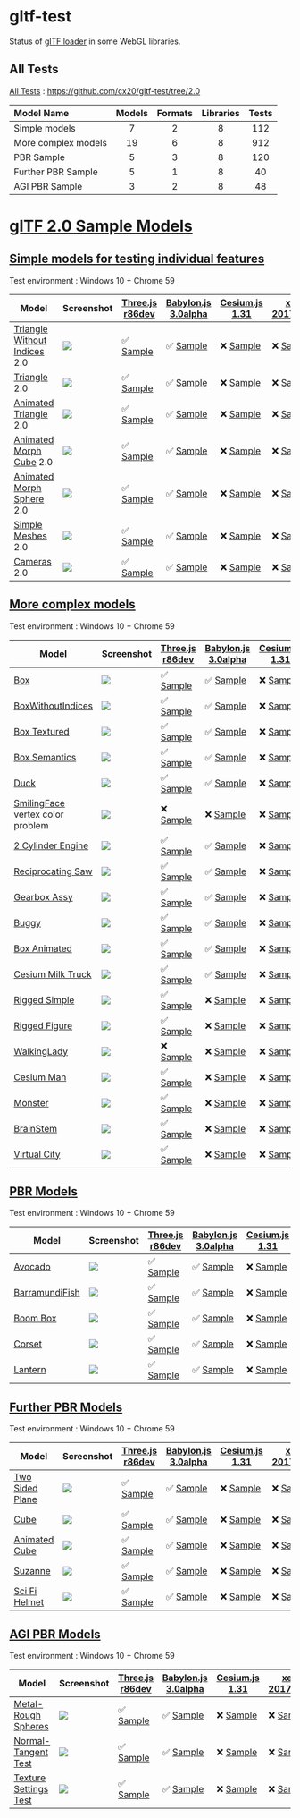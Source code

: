 # gltf-test

Status of [glTF loader](https://github.com/KhronosGroup/glTF#webgl-engines) in some WebGL libraries.

## All Tests

[All Tests]( https://cdn.rawgit.com/cx20/gltf-test/c41c05d1f39e4bc97d4df37d9723e8e5863b4424/index.html ) : https://github.com/cx20/gltf-test/tree/2.0

|Model Name           |Models  |Formats  |Libraries|Tests|
|:--------------------|:------:|:-------:|:-------:|:---:|
|Simple models        |   7    |   2     |    8    | 112 |
|More complex models  |  19    |   6     |    8    | 912 |
|PBR Sample           |   5    |   3     |    8    | 120 |
|Further PBR Sample   |   5    |   1     |    8    |  40 |
|AGI PBR Sample       |   3    |   2     |    8    |  48 |


# [glTF 2.0 Sample Models](https://github.com/KhronosGroup/glTF-Sample-Models/blob/master/2.0/README.md#gltf-20-sample-models)

## [Simple models for testing individual features](https://github.com/KhronosGroup/glTF-Sample-Models/blob/master/2.0/README.md#simple-models-for-testing-individual-features)

Test environment : Windows 10 + Chrome 59

|Model                                                                 |Screenshot                                                          |[Three.js r86dev](https://github.com/mrdoob/three.js/tree/dev/examples/js/loaders/GLTF2Loader.js)                                                                                                             |[Babylon.js 3.0alpha](https://github.com/BabylonJS/Babylon.js/tree/master/loaders/src/glTF)                                                                                                                           |[Cesium.js 1.31](https://github.com/AnalyticalGraphicsInc/cesium/)                                                                                                                                      |[xeogl 2017.04.24](https://github.com/xeolabs/xeogl/tree/master/src/models/gltf)                                                                                                             |[GLBoost r2dev](https://github.com/emadurandal/GLBoost/blob/master/src/js/middle_level/loader/GLTFLoader.js)                                                                                                  |[Grimoire.js 2017.06.10](https://github.com/GrimoireGL/grimoirejs-gltf)                                                                                                                                          |
|----------------------------------------------------------------------|--------------------------------------------------------------------|--------------------------------------------------------------------------------------------------------------------------------------------------------------------------------------------------------------|----------------------------------------------------------------------------------------------------------------------------------------------------------------------------------------------------------------------|--------------------------------------------------------------------------------------------------------------------------------------------------------------------------------------------------------|---------------------------------------------------------------------------------------------------------------------------------------------------------------------------------------------|--------------------------------------------------------------------------------------------------------------------------------------------------------------------------------------------------------------|-----------------------------------------------------------------------------------------------------------------------------------------------------------------------------------------------------------------|
|[Triangle Without Indices](tutorialModels/TriangleWithoutIndices) 2.0 |![](tutorialModels/TriangleWithoutIndices/screenshot/screenshot.png)|:white_check_mark: [Sample](https://cdn.rawgit.com/cx20/gltf-test/c41c05d1f39e4bc97d4df37d9723e8e5863b4424/examples/threejs/index.html?category=tutorialModels&model=TriangleWithoutIndices&scale=1&type=glTF)|:white_check_mark: [Sample](https://cdn.rawgit.com/cx20/gltf-test/c41c05d1f39e4bc97d4df37d9723e8e5863b4424/examples/babylonjs/index.html?category=tutorialModels&model=TriangleWithoutIndices&scale=1&type=glTF)      |:x: [Sample](https://cdn.rawgit.com/cx20/gltf-test/c41c05d1f39e4bc97d4df37d9723e8e5863b4424/examples/cesium/index.html?category=tutorialModels&model=TriangleWithoutIndices&scale=1&type=glTF)          |:x: [Sample](https://cdn.rawgit.com/cx20/gltf-test/c41c05d1f39e4bc97d4df37d9723e8e5863b4424/examples/xeogl/index.html?category=tutorialModels&model=TriangleWithoutIndices&scale=1&type=glTF)|:x: [Sample](https://cdn.rawgit.com/cx20/gltf-test/c41c05d1f39e4bc97d4df37d9723e8e5863b4424/examples/glboost/index.html?category=tutorialModels&model=TriangleWithoutIndices&scale=1&type=glTF)               |:white_check_mark: [Sample](https://cdn.rawgit.com/cx20/gltf-test/c41c05d1f39e4bc97d4df37d9723e8e5863b4424/examples/grimoiregl/index.html?category=tutorialModels&model=TriangleWithoutIndices&scale=1&type=glTF)|
|[Triangle](tutorialModels/Triangle) 2.0                               |![](tutorialModels/Triangle/screenshot/screenshot.png)              |:white_check_mark: [Sample](https://cdn.rawgit.com/cx20/gltf-test/c41c05d1f39e4bc97d4df37d9723e8e5863b4424/examples/threejs/index.html?category=tutorialModels&model=Triangle&scale=1&type=glTF)              |:white_check_mark: [Sample](https://cdn.rawgit.com/cx20/gltf-test/c41c05d1f39e4bc97d4df37d9723e8e5863b4424/examples/babylonjs/index.html?category=tutorialModels&model=Triangle&scale=1&type=glTF)                    |:x: [Sample](https://cdn.rawgit.com/cx20/gltf-test/c41c05d1f39e4bc97d4df37d9723e8e5863b4424/examples/cesium/index.html?category=tutorialModels&model=Triangle&scale=1&type=glTF)                        |:x: [Sample](https://cdn.rawgit.com/cx20/gltf-test/c41c05d1f39e4bc97d4df37d9723e8e5863b4424/examples/xeogl/index.html?category=tutorialModels&model=Triangle&scale=1&type=glTF)              |:x: [Sample](https://cdn.rawgit.com/cx20/gltf-test/c41c05d1f39e4bc97d4df37d9723e8e5863b4424/examples/glboost/index.html?category=tutorialModels&model=Triangle&scale=1&type=glTF)                             |:white_check_mark: [Sample](https://cdn.rawgit.com/cx20/gltf-test/c41c05d1f39e4bc97d4df37d9723e8e5863b4424/examples/grimoiregl/index.html?category=tutorialModels&model=Triangle&scale=1&type=glTF)              |
|[Animated Triangle](tutorialModels/AnimatedTriangle) 2.0              |![](tutorialModels/AnimatedTriangle/screenshot/screenshot.gif)      |:white_check_mark: [Sample](https://cdn.rawgit.com/cx20/gltf-test/c41c05d1f39e4bc97d4df37d9723e8e5863b4424/examples/threejs/index.html?category=tutorialModels&model=AnimatedTriangle&scale=1&type=glTF)      |:white_check_mark: [Sample](https://cdn.rawgit.com/cx20/gltf-test/c41c05d1f39e4bc97d4df37d9723e8e5863b4424/examples/babylonjs/index.html?category=tutorialModels&model=AnimatedTriangle&scale=1&type=glTF)            |:x: [Sample](https://cdn.rawgit.com/cx20/gltf-test/c41c05d1f39e4bc97d4df37d9723e8e5863b4424/examples/cesium/index.html?category=tutorialModels&model=AnimatedTriangle&scale=1&type=glTF)                |:x: [Sample](https://cdn.rawgit.com/cx20/gltf-test/c41c05d1f39e4bc97d4df37d9723e8e5863b4424/examples/xeogl/index.html?category=tutorialModels&model=AnimatedTriangle&scale=1&type=glTF)      |:x: [Sample](https://cdn.rawgit.com/cx20/gltf-test/c41c05d1f39e4bc97d4df37d9723e8e5863b4424/examples/glboost/index.html?category=tutorialModels&model=AnimatedTriangle&scale=1&type=glTF)                     |:x: [Sample](https://cdn.rawgit.com/cx20/gltf-test/c41c05d1f39e4bc97d4df37d9723e8e5863b4424/examples/grimoiregl/index.html?category=tutorialModels&model=AnimatedTriangle&scale=1&type=glTF)                     |
|[Animated Morph Cube](tutorialModels/AnimatedMorphCube) 2.0           |![](tutorialModels/AnimatedMorphCube/screenshot/screenshot.gif)     |:white_check_mark: [Sample](https://cdn.rawgit.com/cx20/gltf-test/c41c05d1f39e4bc97d4df37d9723e8e5863b4424/examples/threejs/index.html?category=tutorialModels&model=AnimatedMorphCube&scale=1&type=glTF)     |:white_check_mark: [Sample](https://cdn.rawgit.com/cx20/gltf-test/c41c05d1f39e4bc97d4df37d9723e8e5863b4424/examples/babylonjs/index.html?category=tutorialModels&model=AnimatedMorphCube&scale=1&type=glTF)           |:x: [Sample](https://cdn.rawgit.com/cx20/gltf-test/c41c05d1f39e4bc97d4df37d9723e8e5863b4424/examples/cesium/index.html?category=tutorialModels&model=AnimatedMorphCube&scale=1&type=glTF)               |:x: [Sample](https://cdn.rawgit.com/cx20/gltf-test/c41c05d1f39e4bc97d4df37d9723e8e5863b4424/examples/xeogl/index.html?category=tutorialModels&model=AnimatedMorphCube&scale=1&type=glTF)     |:x: [Sample](https://cdn.rawgit.com/cx20/gltf-test/c41c05d1f39e4bc97d4df37d9723e8e5863b4424/examples/glboost/index.html?category=tutorialModels&model=AnimatedMorphCube&scale=1&type=glTF)                    |:x: [Sample](https://cdn.rawgit.com/cx20/gltf-test/c41c05d1f39e4bc97d4df37d9723e8e5863b4424/examples/grimoiregl/index.html?category=tutorialModels&model=AnimatedMorphCube&scale=1&type=glTF)                    |
|[Animated Morph Sphere](tutorialModels/AnimatedMorphSphere) 2.0       |![](tutorialModels/AnimatedMorphSphere/screenshot/screenshot.gif)   |:white_check_mark: [Sample](https://cdn.rawgit.com/cx20/gltf-test/c41c05d1f39e4bc97d4df37d9723e8e5863b4424/examples/threejs/index.html?category=tutorialModels&model=AnimatedMorphSphere&scale=1&type=glTF)   |:white_check_mark: [Sample](https://cdn.rawgit.com/cx20/gltf-test/c41c05d1f39e4bc97d4df37d9723e8e5863b4424/examples/babylonjs/index.html?category=tutorialModels&model=AnimatedMorphSphere&scale=1&type=glTF)         |:x: [Sample](https://cdn.rawgit.com/cx20/gltf-test/c41c05d1f39e4bc97d4df37d9723e8e5863b4424/examples/cesium/index.html?category=tutorialModels&model=AnimatedMorphSphere&scale=1&type=glTF)             |:x: [Sample](https://cdn.rawgit.com/cx20/gltf-test/c41c05d1f39e4bc97d4df37d9723e8e5863b4424/examples/xeogl/index.html?category=tutorialModels&model=AnimatedMorphSphere&scale=1&type=glTF)   |:x: [Sample](https://cdn.rawgit.com/cx20/gltf-test/c41c05d1f39e4bc97d4df37d9723e8e5863b4424/examples/glboost/index.html?category=tutorialModels&model=AnimatedMorphSphere&scale=1&type=glTF)                  |:x: [Sample](https://cdn.rawgit.com/cx20/gltf-test/c41c05d1f39e4bc97d4df37d9723e8e5863b4424/examples/grimoiregl/index.html?category=tutorialModels&model=AnimatedMorphSphere&scale=1&type=glTF)                  |
|[Simple Meshes](tutorialModels/SimpleMeshes) 2.0                      |![](tutorialModels/SimpleMeshes/screenshot/screenshot.png)          |:white_check_mark: [Sample](https://cdn.rawgit.com/cx20/gltf-test/c41c05d1f39e4bc97d4df37d9723e8e5863b4424/examples/threejs/index.html?category=tutorialModels&model=SimpleMeshes&scale=1&type=glTF)          |:white_check_mark: [Sample](https://cdn.rawgit.com/cx20/gltf-test/c41c05d1f39e4bc97d4df37d9723e8e5863b4424/examples/babylonjs/index.html?category=tutorialModels&model=SimpleMeshes&scale=1&type=glTF)                |:x: [Sample](https://cdn.rawgit.com/cx20/gltf-test/c41c05d1f39e4bc97d4df37d9723e8e5863b4424/examples/cesium/index.html?category=tutorialModels&model=SimpleMeshes&scale=1&type=glTF)                    |:x: [Sample](https://cdn.rawgit.com/cx20/gltf-test/c41c05d1f39e4bc97d4df37d9723e8e5863b4424/examples/xeogl/index.html?category=tutorialModels&model=SimpleMeshes&scale=1&type=glTF)          |:x: [Sample](https://cdn.rawgit.com/cx20/gltf-test/c41c05d1f39e4bc97d4df37d9723e8e5863b4424/examples/glboost/index.html?category=tutorialModels&model=SimpleMeshes&scale=1&type=glTF)                         |:white_check_mark: [Sample](https://cdn.rawgit.com/cx20/gltf-test/c41c05d1f39e4bc97d4df37d9723e8e5863b4424/examples/grimoiregl/index.html?category=tutorialModels&model=SimpleMeshes&scale=1&type=glTF)          |
|[Cameras](tutorialModels/Cameras) 2.0                                 |![](tutorialModels/Cameras/screenshot/screenshot.png)               |:white_check_mark: [Sample](https://cdn.rawgit.com/cx20/gltf-test/c41c05d1f39e4bc97d4df37d9723e8e5863b4424/examples/threejs/index.html?category=tutorialModels&model=Cameras&scale=1&type=glTF)               |:white_check_mark: [Sample](https://cdn.rawgit.com/cx20/gltf-test/c41c05d1f39e4bc97d4df37d9723e8e5863b4424/examples/babylonjs/index.html?category=tutorialModels&model=Cameras&scale=1&type=glTF)                     |:x: [Sample](https://cdn.rawgit.com/cx20/gltf-test/c41c05d1f39e4bc97d4df37d9723e8e5863b4424/examples/cesium/index.html?category=tutorialModels&model=Cameras&scale=1&type=glTF)                         |:x: [Sample](https://cdn.rawgit.com/cx20/gltf-test/c41c05d1f39e4bc97d4df37d9723e8e5863b4424/examples/xeogl/index.html?category=tutorialModels&model=Cameras&scale=1&type=glTF)               |:x: [Sample](https://cdn.rawgit.com/cx20/gltf-test/c41c05d1f39e4bc97d4df37d9723e8e5863b4424/examples/glboost/index.html?category=tutorialModels&model=Cameras&scale=1&type=glTF)                              |:white_check_mark: [Sample](https://cdn.rawgit.com/cx20/gltf-test/c41c05d1f39e4bc97d4df37d9723e8e5863b4424/examples/grimoiregl/index.html?category=tutorialModels&model=Cameras&scale=1&type=glTF)               |

<!--
Since some glTF 2.0 specifications have not been finalized yet, they are excluded from the test.
- SimpleMaterial
- AdvancedMaterial
- SimpleOpacity
- SimpleTexture
- SimpleSkin

|Model                                                                 |Screenshot                                                          |[Three.js r86dev](https://github.com/mrdoob/three.js/tree/dev/examples/js/loaders/GLTF2Loader.js)                                                                                                             |[Babylon.js 3.0alpha](https://github.com/BabylonJS/Babylon.js/tree/master/loaders/src/glTF)                                                                                                                           |[Cesium.js 1.31](https://github.com/AnalyticalGraphicsInc/cesium/)                                                                                                                                      |[xeogl 2017.04.24](https://github.com/xeolabs/xeogl/tree/master/src/models/gltf)                                                                                                             |[GLBoost r2dev](https://github.com/emadurandal/GLBoost/blob/master/src/js/middle_level/loader/GLTFLoader.js)                                                                                                  |[Grimoire.js 2017.06.10](https://github.com/GrimoireGL/grimoirejs-gltf)                                                                                                                           |
|----------------------------------------------------------------------|--------------------------------------------------------------------|--------------------------------------------------------------------------------------------------------------------------------------------------------------------------------------------------------------|----------------------------------------------------------------------------------------------------------------------------------------------------------------------------------------------------------------------|--------------------------------------------------------------------------------------------------------------------------------------------------------------------------------------------------------|---------------------------------------------------------------------------------------------------------------------------------------------------------------------------------------------|--------------------------------------------------------------------------------------------------------------------------------------------------------------------------------------------------------------|--------------------------------------------------------------------------------------------------------------------------------------------------------------------------------------------------|
|[Triangle Without Indices](tutorialModels/TriangleWithoutIndices) 2.0 |![](tutorialModels/TriangleWithoutIndices/screenshot/screenshot.png)|:white_check_mark: [Sample](https://cdn.rawgit.com/cx20/gltf-test/c41c05d1f39e4bc97d4df37d9723e8e5863b4424/examples/threejs/index.html?category=tutorialModels&model=TriangleWithoutIndices&scale=1&type=glTF)|:white_check_mark: [Sample](https://cdn.rawgit.com/cx20/gltf-test/c41c05d1f39e4bc97d4df37d9723e8e5863b4424/examples/babylonjs/index.html?category=tutorialModels&model=TriangleWithoutIndices&scale=1&type=glTF)      |:x: [Sample](https://cdn.rawgit.com/cx20/gltf-test/c41c05d1f39e4bc97d4df37d9723e8e5863b4424/examples/cesium/index.html?category=tutorialModels&model=TriangleWithoutIndices&scale=1&type=glTF)          |:x: [Sample](https://cdn.rawgit.com/cx20/gltf-test/c41c05d1f39e4bc97d4df37d9723e8e5863b4424/examples/xeogl/index.html?category=tutorialModels&model=TriangleWithoutIndices&scale=1&type=glTF)|:x: [Sample](https://cdn.rawgit.com/cx20/gltf-test/c41c05d1f39e4bc97d4df37d9723e8e5863b4424/examples/glboost/index.html?category=tutorialModels&model=TriangleWithoutIndices&scale=1&type=glTF)               |:x: [Sample](https://cdn.rawgit.com/cx20/gltf-test/c41c05d1f39e4bc97d4df37d9723e8e5863b4424/examples/grimoiregl/index.html?category=tutorialModels&model=TriangleWithoutIndices&scale=1&type=glTF)|
|[Triangle](tutorialModels/Triangle) 2.0                               |![](tutorialModels/Triangle/screenshot/screenshot.png)              |:white_check_mark: [Sample](https://cdn.rawgit.com/cx20/gltf-test/c41c05d1f39e4bc97d4df37d9723e8e5863b4424/examples/threejs/index.html?category=tutorialModels&model=Triangle&scale=1&type=glTF)              |:white_check_mark: [Sample](https://cdn.rawgit.com/cx20/gltf-test/c41c05d1f39e4bc97d4df37d9723e8e5863b4424/examples/babylonjs/index.html?category=tutorialModels&model=Triangle&scale=1&type=glTF)                    |:x: [Sample](https://cdn.rawgit.com/cx20/gltf-test/c41c05d1f39e4bc97d4df37d9723e8e5863b4424/examples/cesium/index.html?category=tutorialModels&model=Triangle&scale=1&type=glTF)                        |:x: [Sample](https://cdn.rawgit.com/cx20/gltf-test/c41c05d1f39e4bc97d4df37d9723e8e5863b4424/examples/xeogl/index.html?category=tutorialModels&model=Triangle&scale=1&type=glTF)              |:x: [Sample](https://cdn.rawgit.com/cx20/gltf-test/c41c05d1f39e4bc97d4df37d9723e8e5863b4424/examples/glboost/index.html?category=tutorialModels&model=Triangle&scale=1&type=glTF)                             |:x: [Sample](https://cdn.rawgit.com/cx20/gltf-test/c41c05d1f39e4bc97d4df37d9723e8e5863b4424/examples/grimoiregl/index.html?category=tutorialModels&model=Triangle&scale=1&type=glTF)              |
|[Animated Triangle](tutorialModels/AnimatedTriangle) 2.0              |![](tutorialModels/AnimatedTriangle/screenshot/screenshot.gif)      |:white_check_mark: [Sample](https://cdn.rawgit.com/cx20/gltf-test/c41c05d1f39e4bc97d4df37d9723e8e5863b4424/examples/threejs/index.html?category=tutorialModels&model=AnimatedTriangle&scale=1&type=glTF)      |:x: [Sample](https://cdn.rawgit.com/cx20/gltf-test/c41c05d1f39e4bc97d4df37d9723e8e5863b4424/examples/babylonjs/index.html?category=tutorialModels&model=AnimatedTriangle&scale=1&type=glTF)                           |:x: [Sample](https://cdn.rawgit.com/cx20/gltf-test/c41c05d1f39e4bc97d4df37d9723e8e5863b4424/examples/cesium/index.html?category=tutorialModels&model=AnimatedTriangle&scale=1&type=glTF)                |:x: [Sample](https://cdn.rawgit.com/cx20/gltf-test/c41c05d1f39e4bc97d4df37d9723e8e5863b4424/examples/xeogl/index.html?category=tutorialModels&model=AnimatedTriangle&scale=1&type=glTF)      |:x: [Sample](https://cdn.rawgit.com/cx20/gltf-test/c41c05d1f39e4bc97d4df37d9723e8e5863b4424/examples/glboost/index.html?category=tutorialModels&model=AnimatedTriangle&scale=1&type=glTF)                     |:x: [Sample](https://cdn.rawgit.com/cx20/gltf-test/c41c05d1f39e4bc97d4df37d9723e8e5863b4424/examples/grimoiregl/index.html?category=tutorialModels&model=AnimatedTriangle&scale=1&type=glTF)      |
|[Animated Morph Cube](tutorialModels/AnimatedMorphCube) 2.0           |![](tutorialModels/AnimatedMorphCube/screenshot/screenshot.gif)     |:white_check_mark: [Sample](https://cdn.rawgit.com/cx20/gltf-test/c41c05d1f39e4bc97d4df37d9723e8e5863b4424/examples/threejs/index.html?category=tutorialModels&model=AnimatedMorphCube&scale=1&type=glTF)     |:white_check_mark: [Sample](https://cdn.rawgit.com/cx20/gltf-test/c41c05d1f39e4bc97d4df37d9723e8e5863b4424/examples/babylonjs/index.html?category=tutorialModels&model=AnimatedMorphCube&scale=1&type=glTF)           |:x: [Sample](https://cdn.rawgit.com/cx20/gltf-test/c41c05d1f39e4bc97d4df37d9723e8e5863b4424/examples/cesium/index.html?category=tutorialModels&model=AnimatedMorphCube&scale=1&type=glTF)               |:x: [Sample](https://cdn.rawgit.com/cx20/gltf-test/c41c05d1f39e4bc97d4df37d9723e8e5863b4424/examples/xeogl/index.html?category=tutorialModels&model=AnimatedMorphCube&scale=1&type=glTF)     |:x: [Sample](https://cdn.rawgit.com/cx20/gltf-test/c41c05d1f39e4bc97d4df37d9723e8e5863b4424/examples/glboost/index.html?category=tutorialModels&model=AnimatedMorphCube&scale=1&type=glTF)                    |:x: [Sample](https://cdn.rawgit.com/cx20/gltf-test/c41c05d1f39e4bc97d4df37d9723e8e5863b4424/examples/grimoiregl/index.html?category=tutorialModels&model=AnimatedMorphCube&scale=1&type=glTF)     |
|[Animated Morph Sphere](tutorialModels/AnimatedMorphSphere) 2.0       |![](tutorialModels/AnimatedMorphSphere/screenshot/screenshot.gif)   |:white_check_mark: [Sample](https://cdn.rawgit.com/cx20/gltf-test/c41c05d1f39e4bc97d4df37d9723e8e5863b4424/examples/threejs/index.html?category=tutorialModels&model=AnimatedMorphSphere&scale=1&type=glTF)   |:white_check_mark: [Sample](https://cdn.rawgit.com/cx20/gltf-test/c41c05d1f39e4bc97d4df37d9723e8e5863b4424/examples/babylonjs/index.html?category=tutorialModels&model=AnimatedMorphSphere&scale=1&type=glTF)         |:x: [Sample](https://cdn.rawgit.com/cx20/gltf-test/c41c05d1f39e4bc97d4df37d9723e8e5863b4424/examples/cesium/index.html?category=tutorialModels&model=AnimatedMorphSphere&scale=1&type=glTF)             |:x: [Sample](https://cdn.rawgit.com/cx20/gltf-test/c41c05d1f39e4bc97d4df37d9723e8e5863b4424/examples/xeogl/index.html?category=tutorialModels&model=AnimatedMorphSphere&scale=1&type=glTF)   |:x: [Sample](https://cdn.rawgit.com/cx20/gltf-test/c41c05d1f39e4bc97d4df37d9723e8e5863b4424/examples/glboost/index.html?category=tutorialModels&model=AnimatedMorphSphere&scale=1&type=glTF)                  |:x: [Sample](https://cdn.rawgit.com/cx20/gltf-test/c41c05d1f39e4bc97d4df37d9723e8e5863b4424/examples/grimoiregl/index.html?category=tutorialModels&model=AnimatedMorphSphere&scale=1&type=glTF)   |
|[Simple Material](tutorialModels/SimpleMaterial) 2.0                  |![](tutorialModels/SimpleMaterial/screenshot/screenshot.png)        |:x: [Sample](https://cdn.rawgit.com/cx20/gltf-test/c41c05d1f39e4bc97d4df37d9723e8e5863b4424/examples/threejs/index.html?category=tutorialModels&model=SimpleMaterial&scale=1&type=glTF)                       |:x: [Sample](https://cdn.rawgit.com/cx20/gltf-test/c41c05d1f39e4bc97d4df37d9723e8e5863b4424/examples/babylonjs/index.html?category=tutorialModels&model=SimpleMaterial&scale=1&type=glTF)                             |:x: [Sample](https://cdn.rawgit.com/cx20/gltf-test/c41c05d1f39e4bc97d4df37d9723e8e5863b4424/examples/cesium/index.html?category=tutorialModels&model=SimpleMaterial&scale=1&type=glTF)                  |:x: [Sample](https://cdn.rawgit.com/cx20/gltf-test/c41c05d1f39e4bc97d4df37d9723e8e5863b4424/examples/xeogl/index.html?category=tutorialModels&model=SimpleMaterial&scale=1&type=glTF)        |:x: [Sample](https://cdn.rawgit.com/cx20/gltf-test/c41c05d1f39e4bc97d4df37d9723e8e5863b4424/examples/glboost/index.html?category=tutorialModels&model=SimpleMaterial&scale=1&type=glTF)                       |:x: [Sample](https://cdn.rawgit.com/cx20/gltf-test/c41c05d1f39e4bc97d4df37d9723e8e5863b4424/examples/grimoiregl/index.html?category=tutorialModels&model=SimpleMaterial&scale=1&type=glTF)        |
|[Simple Meshes](tutorialModels/SimpleMeshes) 2.0                      |![](tutorialModels/SimpleMeshes/screenshot/screenshot.png)          |:white_check_mark: [Sample](https://cdn.rawgit.com/cx20/gltf-test/c41c05d1f39e4bc97d4df37d9723e8e5863b4424/examples/threejs/index.html?category=tutorialModels&model=SimpleMeshes&scale=1&type=glTF)          |:white_check_mark: [Sample](https://cdn.rawgit.com/cx20/gltf-test/c41c05d1f39e4bc97d4df37d9723e8e5863b4424/examples/babylonjs/index.html?category=tutorialModels&model=SimpleMeshes&scale=1&type=glTF)                |:x: [Sample](https://cdn.rawgit.com/cx20/gltf-test/c41c05d1f39e4bc97d4df37d9723e8e5863b4424/examples/cesium/index.html?category=tutorialModels&model=SimpleMeshes&scale=1&type=glTF)                    |:x: [Sample](https://cdn.rawgit.com/cx20/gltf-test/c41c05d1f39e4bc97d4df37d9723e8e5863b4424/examples/xeogl/index.html?category=tutorialModels&model=SimpleMeshes&scale=1&type=glTF)          |:x: [Sample](https://cdn.rawgit.com/cx20/gltf-test/c41c05d1f39e4bc97d4df37d9723e8e5863b4424/examples/glboost/index.html?category=tutorialModels&model=SimpleMeshes&scale=1&type=glTF)                         |:x: [Sample](https://cdn.rawgit.com/cx20/gltf-test/c41c05d1f39e4bc97d4df37d9723e8e5863b4424/examples/grimoiregl/index.html?category=tutorialModels&model=SimpleMeshes&scale=1&type=glTF)          |
|[Advanced Material](tutorialModels/AdvancedMaterial) 1.1              |![](tutorialModels/AdvancedMaterial/screenshot/screenshot.png)      |:white_check_mark: [Sample](https://cdn.rawgit.com/cx20/gltf-test/c41c05d1f39e4bc97d4df37d9723e8e5863b4424/examples/threejs/index.html?category=tutorialModels&model=AdvancedMaterial&scale=1&type=glTF)      |:white_check_mark: [Sample](https://cdn.rawgit.com/cx20/gltf-test/c41c05d1f39e4bc97d4df37d9723e8e5863b4424/examples/babylonjs/index.html?category=tutorialModels&model=AdvancedMaterial&scale=1&type=glTF)            |:x: [Sample](https://cdn.rawgit.com/cx20/gltf-test/c41c05d1f39e4bc97d4df37d9723e8e5863b4424/examples/cesium/index.html?category=tutorialModels&model=AdvancedMaterial&scale=1&type=glTF)                |:x: [Sample](https://cdn.rawgit.com/cx20/gltf-test/c41c05d1f39e4bc97d4df37d9723e8e5863b4424/examples/xeogl/index.html?category=tutorialModels&model=AdvancedMaterial&scale=1&type=glTF)      |:white_check_mark: [Sample](https://cdn.rawgit.com/cx20/gltf-test/c41c05d1f39e4bc97d4df37d9723e8e5863b4424/examples/glboost/index.html?category=tutorialModels&model=AdvancedMaterial&scale=1&type=glTF)      |:x: [Sample](https://cdn.rawgit.com/cx20/gltf-test/c41c05d1f39e4bc97d4df37d9723e8e5863b4424/examples/grimoiregl/index.html?category=tutorialModels&model=AdvancedMaterial&scale=1&type=glTF)      |
|[Simple Opacity](tutorialModels/SimpleOpacity) 1.1                    |![](tutorialModels/SimpleOpacity/screenshot/screenshot.png)         |:white_check_mark: [Sample](https://cdn.rawgit.com/cx20/gltf-test/c41c05d1f39e4bc97d4df37d9723e8e5863b4424/examples/threejs/index.html?category=tutorialModels&model=SimpleOpacity&scale=1&type=glTF)         |:white_check_mark: [Sample](https://cdn.rawgit.com/cx20/gltf-test/c41c05d1f39e4bc97d4df37d9723e8e5863b4424/examples/babylonjs/index.html?category=tutorialModels&model=SimpleOpacity&scale=1&type=glTF)               |:x: [Sample](https://cdn.rawgit.com/cx20/gltf-test/c41c05d1f39e4bc97d4df37d9723e8e5863b4424/examples/cesium/index.html?category=tutorialModels&model=SimpleOpacity&scale=1&type=glTF)                   |:x: [Sample](https://cdn.rawgit.com/cx20/gltf-test/c41c05d1f39e4bc97d4df37d9723e8e5863b4424/examples/xeogl/index.html?category=tutorialModels&model=SimpleOpacity&scale=1&type=glTF)         |:white_check_mark: [Sample](https://cdn.rawgit.com/cx20/gltf-test/c41c05d1f39e4bc97d4df37d9723e8e5863b4424/examples/glboost/index.html?category=tutorialModels&model=SimpleOpacity&scale=1&type=glTF)         |:x: [Sample](https://cdn.rawgit.com/cx20/gltf-test/c41c05d1f39e4bc97d4df37d9723e8e5863b4424/examples/grimoiregl/index.html?category=tutorialModels&model=SimpleOpacity&scale=1&type=glTF)         |
|[Simple Texture](tutorialModels/SimpleTexture) 2.0.0                  |![](tutorialModels/SimpleTexture/screenshot/screenshot.png)         |:x: [Sample](https://cdn.rawgit.com/cx20/gltf-test/c41c05d1f39e4bc97d4df37d9723e8e5863b4424/examples/threejs/index.html?category=tutorialModels&model=SimpleTexture&scale=1&type=glTF)                        |:x: [Sample](https://cdn.rawgit.com/cx20/gltf-test/c41c05d1f39e4bc97d4df37d9723e8e5863b4424/examples/babylonjs/index.html?category=tutorialModels&model=SimpleTexture&scale=1&type=glTF)                              |:x: [Sample](https://cdn.rawgit.com/cx20/gltf-test/c41c05d1f39e4bc97d4df37d9723e8e5863b4424/examples/cesium/index.html?category=tutorialModels&model=SimpleTexture&scale=1&type=glTF)                   |:x: [Sample](https://cdn.rawgit.com/cx20/gltf-test/c41c05d1f39e4bc97d4df37d9723e8e5863b4424/examples/xeogl/index.html?category=tutorialModels&model=SimpleTexture&scale=1&type=glTF)         |:x: [Sample](https://cdn.rawgit.com/cx20/gltf-test/c41c05d1f39e4bc97d4df37d9723e8e5863b4424/examples/glboost/index.html?category=tutorialModels&model=SimpleTexture&scale=1&type=glTF)                        |:x: [Sample](https://cdn.rawgit.com/cx20/gltf-test/c41c05d1f39e4bc97d4df37d9723e8e5863b4424/examples/grimoiregl/index.html?category=tutorialModels&model=SimpleTexture&scale=1&type=glTF)         |
|[Cameras](tutorialModels/Cameras) 2.0                                 |![](tutorialModels/Cameras/screenshot/screenshot.png)               |:white_check_mark: [Sample](https://cdn.rawgit.com/cx20/gltf-test/c41c05d1f39e4bc97d4df37d9723e8e5863b4424/examples/threejs/index.html?category=tutorialModels&model=Cameras&scale=1&type=glTF)               |:white_check_mark: [Sample](https://cdn.rawgit.com/cx20/gltf-test/c41c05d1f39e4bc97d4df37d9723e8e5863b4424/examples/babylonjs/index.html?category=tutorialModels&model=Cameras&scale=1&type=glTF)                     |:x: [Sample](https://cdn.rawgit.com/cx20/gltf-test/c41c05d1f39e4bc97d4df37d9723e8e5863b4424/examples/cesium/index.html?category=tutorialModels&model=Cameras&scale=1&type=glTF)                         |:x: [Sample](https://cdn.rawgit.com/cx20/gltf-test/c41c05d1f39e4bc97d4df37d9723e8e5863b4424/examples/xeogl/index.html?category=tutorialModels&model=Cameras&scale=1&type=glTF)               |:x: [Sample](https://cdn.rawgit.com/cx20/gltf-test/c41c05d1f39e4bc97d4df37d9723e8e5863b4424/examples/glboost/index.html?category=tutorialModels&model=Cameras&scale=1&type=glTF)                              |:x: [Sample](https://cdn.rawgit.com/cx20/gltf-test/c41c05d1f39e4bc97d4df37d9723e8e5863b4424/examples/grimoiregl/index.html?category=tutorialModels&model=Cameras&scale=1&type=glTF)               |
|[Simple Skin](tutorialModels/SimpleSkin) 1.1                          |![](tutorialModels/SimpleSkin/screenshot/screenshot.gif)            |:white_check_mark: [Sample](https://cdn.rawgit.com/cx20/gltf-test/c41c05d1f39e4bc97d4df37d9723e8e5863b4424/examples/threejs/index.html?category=tutorialModels&model=SimpleSkin&scale=1&type=glTF)            |:white_check_mark: [Sample](https://cdn.rawgit.com/cx20/gltf-test/c41c05d1f39e4bc97d4df37d9723e8e5863b4424/examples/babylonjs/index.html?category=tutorialModels&model=SimpleSkin&scale=1&type=glTF)                  |:x: [Sample](https://cdn.rawgit.com/cx20/gltf-test/c41c05d1f39e4bc97d4df37d9723e8e5863b4424/examples/cesium/index.html?category=tutorialModels&model=SimpleSkin&scale=1&type=glTF)                      |:x: [Sample](https://cdn.rawgit.com/cx20/gltf-test/c41c05d1f39e4bc97d4df37d9723e8e5863b4424/examples/xeogl/index.html?category=tutorialModels&model=SimpleSkin&scale=1&type=glTF)            |:white_check_mark: [Sample](https://cdn.rawgit.com/cx20/gltf-test/c41c05d1f39e4bc97d4df37d9723e8e5863b4424/examples/glboost/index.html?category=tutorialModels&model=SimpleSkin&scale=1&type=glTF)            |:x: [Sample](https://cdn.rawgit.com/cx20/gltf-test/c41c05d1f39e4bc97d4df37d9723e8e5863b4424/examples/grimoiregl/index.html?category=tutorialModels&model=SimpleSkin&scale=1&type=glTF)            |
-->


## [More complex models](https://github.com/KhronosGroup/glTF-Sample-Models/blob/master/2.0/README.md#more-complex-models)

Test environment : Windows 10 + Chrome 59

|Model                                               |Screenshot                                                    |[Three.js r86dev](https://github.com/mrdoob/three.js/tree/dev/examples/js/loaders/GLTF2Loader.js)                                                                           |[Babylon.js 3.0alpha](https://github.com/BabylonJS/Babylon.js/tree/master/loaders/src/glTF)                                                                                                     |[Cesium.js 1.31](https://github.com/AnalyticalGraphicsInc/cesium/)                                                                                             |[xeogl 2017.04.24](https://github.com/xeolabs/xeogl/tree/master/src/models/gltf)                                                                                             |[GLBoost r2dev](https://github.com/emadurandal/GLBoost/blob/master/src/js/middle_level/loader/GLTFLoader.js)                                                                     |[Grimoire.js 2017.06.10](https://github.com/GrimoireGL/grimoirejs-gltf)                                                                                                             |
|----------------------------------------------------|--------------------------------------------------------------|----------------------------------------------------------------------------------------------------------------------------------------------------------------------------|------------------------------------------------------------------------------------------------------------------------------------------------------------------------------------------------|---------------------------------------------------------------------------------------------------------------------------------------------------------------|-----------------------------------------------------------------------------------------------------------------------------------------------------------------------------|---------------------------------------------------------------------------------------------------------------------------------------------------------------------------------|------------------------------------------------------------------------------------------------------------------------------------------------------------------------------------|
|[Box](sampleModels/Box)                             |![](sampleModels/Box/screenshot/screenshot.png)               |:white_check_mark: [Sample](https://cdn.rawgit.com/cx20/gltf-test/c41c05d1f39e4bc97d4df37d9723e8e5863b4424/examples/threejs/index.html?model=Box&scale=1)                   |:white_check_mark: [Sample](https://cdn.rawgit.com/cx20/gltf-test/c41c05d1f39e4bc97d4df37d9723e8e5863b4424/examples/babylonjs/index.html?model=Box&scale=1)                                     |:x: [Sample](https://cdn.rawgit.com/cx20/gltf-test/c41c05d1f39e4bc97d4df37d9723e8e5863b4424/examples/cesium/index.html?model=Box)               |:x: [Sample](https://cdn.rawgit.com/cx20/gltf-test/c41c05d1f39e4bc97d4df37d9723e8e5863b4424/examples/xeogl/index.html?model=Box&scale=1)                                                    |:x: [Sample](https://cdn.rawgit.com/cx20/gltf-test/c41c05d1f39e4bc97d4df37d9723e8e5863b4424/examples/glboost/index.html?model=Box&scale=1)                                       |:white_check_mark: [Sample](https://cdn.rawgit.com/cx20/gltf-test/c41c05d1f39e4bc97d4df37d9723e8e5863b4424/examples/grimoiregl/index.html?model=Box&scale=1)                        |
|[BoxWithoutIndices](sampleModels/BoxWithoutIndices) |![](sampleModels/BoxWithoutIndices/screenshot/screenshot.png) |:white_check_mark: [Sample](https://cdn.rawgit.com/cx20/gltf-test/c41c05d1f39e4bc97d4df37d9723e8e5863b4424/examples/threejs/index.html?model=BoxWithoutIndices&scale=1)     |:white_check_mark: [Sample](https://cdn.rawgit.com/cx20/gltf-test/c41c05d1f39e4bc97d4df37d9723e8e5863b4424/examples/babylonjs/index.html?model=BoxWithoutIndices&scale=1)                       |:x: [Sample](https://cdn.rawgit.com/cx20/gltf-test/c41c05d1f39e4bc97d4df37d9723e8e5863b4424/examples/cesium/index.html?model=BoxWithoutIndices) |:x: [Sample](https://cdn.rawgit.com/cx20/gltf-test/c41c05d1f39e4bc97d4df37d9723e8e5863b4424/examples/xeogl/index.html?model=BoxWithoutIndices&scale=1)                                      |:x: [Sample](https://cdn.rawgit.com/cx20/gltf-test/c41c05d1f39e4bc97d4df37d9723e8e5863b4424/examples/glboost/index.html?model=BoxWithoutIndices&scale=1)                         |:white_check_mark: [Sample](https://cdn.rawgit.com/cx20/gltf-test/c41c05d1f39e4bc97d4df37d9723e8e5863b4424/examples/grimoiregl/index.html?model=BoxWithoutIndices&scale=1)          |
|[Box Textured](sampleModels/BoxTextured)            |![](sampleModels/BoxTextured/screenshot/screenshot.png)       |:white_check_mark: [Sample](https://cdn.rawgit.com/cx20/gltf-test/c41c05d1f39e4bc97d4df37d9723e8e5863b4424/examples/threejs/index.html?model=BoxTextured&scale=1)           |:white_check_mark: [Sample](https://cdn.rawgit.com/cx20/gltf-test/c41c05d1f39e4bc97d4df37d9723e8e5863b4424/examples/babylonjs/index.html?model=BoxTextured&scale=1)                             |:x: [Sample](https://cdn.rawgit.com/cx20/gltf-test/c41c05d1f39e4bc97d4df37d9723e8e5863b4424/examples/cesium/index.html?model=BoxTextured)       |:x: [Sample](https://cdn.rawgit.com/cx20/gltf-test/c41c05d1f39e4bc97d4df37d9723e8e5863b4424/examples/xeogl/index.html?model=BoxTextured&scale=1)                                            |:x: [Sample](https://cdn.rawgit.com/cx20/gltf-test/c41c05d1f39e4bc97d4df37d9723e8e5863b4424/examples/glboost/index.html?model=BoxTextured&scale=1)                               |:white_check_mark: [Sample](https://cdn.rawgit.com/cx20/gltf-test/c41c05d1f39e4bc97d4df37d9723e8e5863b4424/examples/grimoiregl/index.html?model=BoxTextured&scale=1)                |
|[Box Semantics](sampleModels/BoxSemantics)          |![](sampleModels/BoxSemantics/screenshot/screenshot.png)      |:white_check_mark: [Sample](https://cdn.rawgit.com/cx20/gltf-test/c41c05d1f39e4bc97d4df37d9723e8e5863b4424/examples/threejs/index.html?model=BoxSemantics&scale=1)          |:white_check_mark: [Sample](https://cdn.rawgit.com/cx20/gltf-test/c41c05d1f39e4bc97d4df37d9723e8e5863b4424/examples/babylonjs/index.html?model=BoxSemantics&scale=1)                            |:x: [Sample](https://cdn.rawgit.com/cx20/gltf-test/c41c05d1f39e4bc97d4df37d9723e8e5863b4424/examples/cesium/index.html?model=BoxSemantics)      |:x: [Sample](https://cdn.rawgit.com/cx20/gltf-test/c41c05d1f39e4bc97d4df37d9723e8e5863b4424/examples/xeogl/index.html?model=BoxSemantics&scale=1)                                           |:x: [Sample](https://cdn.rawgit.com/cx20/gltf-test/c41c05d1f39e4bc97d4df37d9723e8e5863b4424/examples/glboost/index.html?model=BoxSemantics&scale=1)                              |:white_check_mark: [Sample](https://cdn.rawgit.com/cx20/gltf-test/c41c05d1f39e4bc97d4df37d9723e8e5863b4424/examples/grimoiregl/index.html?model=BoxSemantics&scale=1)               |
|[Duck](sampleModels/Duck)                           |![](sampleModels/Duck/screenshot/screenshot.png)              |:white_check_mark: [Sample](https://cdn.rawgit.com/cx20/gltf-test/c41c05d1f39e4bc97d4df37d9723e8e5863b4424/examples/threejs/index.html?model=Duck&scale=1)                  |:white_check_mark: [Sample](https://cdn.rawgit.com/cx20/gltf-test/c41c05d1f39e4bc97d4df37d9723e8e5863b4424/examples/babylonjs/index.html?model=Duck&scale=1)                                    |:x: [Sample](https://cdn.rawgit.com/cx20/gltf-test/c41c05d1f39e4bc97d4df37d9723e8e5863b4424/examples/cesium/index.html?model=Duck)              |:x: [Sample](https://cdn.rawgit.com/cx20/gltf-test/c41c05d1f39e4bc97d4df37d9723e8e5863b4424/examples/xeogl/index.html?model=Duck&scale=1)                                                   |:x: [Sample](https://cdn.rawgit.com/cx20/gltf-test/c41c05d1f39e4bc97d4df37d9723e8e5863b4424/examples/glboost/index.html?model=Duck&scale=1)                                      |:white_check_mark: [Sample](https://cdn.rawgit.com/cx20/gltf-test/c41c05d1f39e4bc97d4df37d9723e8e5863b4424/examples/grimoiregl/index.html?model=Duck&scale=1)                       |
|[SmilingFace](sampleModels/SmilingFace) vertex color problem|![](sampleModels/SmilingFace/screenshot/screenshot.png)|:x: [Sample](https://cdn.rawgit.com/cx20/gltf-test/c41c05d1f39e4bc97d4df37d9723e8e5863b4424/examples/threejs/index.html?model=SmilingFace&scale=1.0)                        |:x: [Sample](https://cdn.rawgit.com/cx20/gltf-test/c41c05d1f39e4bc97d4df37d9723e8e5863b4424/examples/babylonjs/index.html?model=SmilingFace&scale=1.0)                                          |:x: [Sample](https://cdn.rawgit.com/cx20/gltf-test/c41c05d1f39e4bc97d4df37d9723e8e5863b4424/examples/cesium/index.html?model=SmilingFace)       |:x: [Sample](https://cdn.rawgit.com/cx20/gltf-test/c41c05d1f39e4bc97d4df37d9723e8e5863b4424/examples/xeogl/index.html?model=SmilingFace&scale=1.0)                                          |:x: [Sample](https://cdn.rawgit.com/cx20/gltf-test/c41c05d1f39e4bc97d4df37d9723e8e5863b4424/examples/glboost/index.html?model=SmilingFace&scale=1.0)                             |:white_check_mark: [Sample](https://cdn.rawgit.com/cx20/gltf-test/c41c05d1f39e4bc97d4df37d9723e8e5863b4424/examples/grimoiregl/index.html?model=SmilingFace&scale=1.0)              |
|[2 Cylinder Engine](sampleModels/2CylinderEngine)   |![](sampleModels/2CylinderEngine/screenshot/screenshot.png)   |:white_check_mark: [Sample](https://cdn.rawgit.com/cx20/gltf-test/c41c05d1f39e4bc97d4df37d9723e8e5863b4424/examples/threejs/index.html?model=2CylinderEngine&scale=0.005)   |:white_check_mark: [Sample](https://cdn.rawgit.com/cx20/gltf-test/c41c05d1f39e4bc97d4df37d9723e8e5863b4424/examples/babylonjs/index.html?model=2CylinderEngine&scale=0.005)                     |:x: [Sample](https://cdn.rawgit.com/cx20/gltf-test/c41c05d1f39e4bc97d4df37d9723e8e5863b4424/examples/cesium/index.html?model=2CylinderEngine)   |:x: [Sample](https://cdn.rawgit.com/cx20/gltf-test/c41c05d1f39e4bc97d4df37d9723e8e5863b4424/examples/xeogl/index.html?model=2CylinderEngine&scale=0.005)                                    |:x: [Sample](https://cdn.rawgit.com/cx20/gltf-test/c41c05d1f39e4bc97d4df37d9723e8e5863b4424/examples/glboost/index.html?model=2CylinderEngine&scale=0.005)                       |:white_check_mark: [Sample](https://cdn.rawgit.com/cx20/gltf-test/c41c05d1f39e4bc97d4df37d9723e8e5863b4424/examples/grimoiregl/index.html?model=2CylinderEngine&scale=0.005)        |
|[Reciprocating Saw](sampleModels/ReciprocatingSaw)  |![](sampleModels/ReciprocatingSaw/screenshot/screenshot.png)  |:white_check_mark: [Sample](https://cdn.rawgit.com/cx20/gltf-test/c41c05d1f39e4bc97d4df37d9723e8e5863b4424/examples/threejs/index.html?model=ReciprocatingSaw&scale=0.01)   |:white_check_mark: [Sample](https://cdn.rawgit.com/cx20/gltf-test/c41c05d1f39e4bc97d4df37d9723e8e5863b4424/examples/babylonjs/index.html?model=ReciprocatingSaw&scale=0.01)                     |:x: [Sample](https://cdn.rawgit.com/cx20/gltf-test/c41c05d1f39e4bc97d4df37d9723e8e5863b4424/examples/cesium/index.html?model=ReciprocatingSaw)  |:x: [Sample](https://cdn.rawgit.com/cx20/gltf-test/c41c05d1f39e4bc97d4df37d9723e8e5863b4424/examples/xeogl/index.html?model=ReciprocatingSaw&scale=0.01)                                    |:x: [Sample](https://cdn.rawgit.com/cx20/gltf-test/c41c05d1f39e4bc97d4df37d9723e8e5863b4424/examples/glboost/index.html?model=ReciprocatingSaw&scale=0.01)                       |:white_check_mark: [Sample](https://cdn.rawgit.com/cx20/gltf-test/c41c05d1f39e4bc97d4df37d9723e8e5863b4424/examples/grimoiregl/index.html?model=ReciprocatingSaw&scale=0.01)        |
|[Gearbox Assy](sampleModels/GearboxAssy)            |![](sampleModels/GearboxAssy/screenshot/screenshot.png)       |:white_check_mark: [Sample](https://cdn.rawgit.com/cx20/gltf-test/c41c05d1f39e4bc97d4df37d9723e8e5863b4424/examples/threejs/index.html?model=GearboxAssy&scale=1)           |:white_check_mark: [Sample](https://cdn.rawgit.com/cx20/gltf-test/c41c05d1f39e4bc97d4df37d9723e8e5863b4424/examples/babylonjs/index.html?model=GearboxAssy&scale=1)                             |:x: [Sample](https://cdn.rawgit.com/cx20/gltf-test/c41c05d1f39e4bc97d4df37d9723e8e5863b4424/examples/cesium/index.html?model=GearboxAssy)       |:x: [Sample](https://cdn.rawgit.com/cx20/gltf-test/c41c05d1f39e4bc97d4df37d9723e8e5863b4424/examples/xeogl/index.html?model=GearboxAssy&scale=1)                                            |:x: [Sample](https://cdn.rawgit.com/cx20/gltf-test/c41c05d1f39e4bc97d4df37d9723e8e5863b4424/examples/glboost/index.html?model=GearboxAssy&scale=1)                               |:white_check_mark: [Sample](https://cdn.rawgit.com/cx20/gltf-test/c41c05d1f39e4bc97d4df37d9723e8e5863b4424/examples/grimoiregl/index.html?model=GearboxAssy&scale=1)                |
|[Buggy](sampleModels/Buggy)                         |![](sampleModels/Buggy/screenshot/screenshot.png)             |:white_check_mark: [Sample](https://cdn.rawgit.com/cx20/gltf-test/c41c05d1f39e4bc97d4df37d9723e8e5863b4424/examples/threejs/index.html?model=Buggy&scale=0.02)              |:white_check_mark: [Sample](https://cdn.rawgit.com/cx20/gltf-test/c41c05d1f39e4bc97d4df37d9723e8e5863b4424/examples/babylonjs/index.html?model=Buggy&scale=0.02)                                |:x: [Sample](https://cdn.rawgit.com/cx20/gltf-test/c41c05d1f39e4bc97d4df37d9723e8e5863b4424/examples/cesium/index.html?model=Buggy)             |:x: [Sample](https://cdn.rawgit.com/cx20/gltf-test/c41c05d1f39e4bc97d4df37d9723e8e5863b4424/examples/xeogl/index.html?model=Buggy&scale=0.02)                                               |:x: [Sample](https://cdn.rawgit.com/cx20/gltf-test/c41c05d1f39e4bc97d4df37d9723e8e5863b4424/examples/glboost/index.html?model=Buggy&scale=0.02)                                  |:x: [Sample](https://cdn.rawgit.com/cx20/gltf-test/c41c05d1f39e4bc97d4df37d9723e8e5863b4424/examples/grimoiregl/index.html?model=Buggy&scale=0.02)                                  |
|[Box Animated](sampleModels/BoxAnimated)            |![](sampleModels/BoxAnimated/screenshot/screenshot.gif)       |:white_check_mark: [Sample](https://cdn.rawgit.com/cx20/gltf-test/c41c05d1f39e4bc97d4df37d9723e8e5863b4424/examples/threejs/index.html?model=BoxAnimated&scale=0.5)         |:white_check_mark: [Sample](https://cdn.rawgit.com/cx20/gltf-test/c41c05d1f39e4bc97d4df37d9723e8e5863b4424/examples/babylonjs/index.html?model=BoxAnimated&scale=0.5)                           |:x: [Sample](https://cdn.rawgit.com/cx20/gltf-test/c41c05d1f39e4bc97d4df37d9723e8e5863b4424/examples/cesium/index.html?model=BoxAnimated)                      |:x: [Sample](https://cdn.rawgit.com/cx20/gltf-test/c41c05d1f39e4bc97d4df37d9723e8e5863b4424/examples/xeogl/index.html?model=BoxAnimated&scale=0.5)                           |:x: [Sample](https://cdn.rawgit.com/cx20/gltf-test/c41c05d1f39e4bc97d4df37d9723e8e5863b4424/examples/glboost/index.html?model=BoxAnimated&scale=0.5)                             |:white_check_mark: [Sample](https://cdn.rawgit.com/cx20/gltf-test/c41c05d1f39e4bc97d4df37d9723e8e5863b4424/examples/grimoiregl/index.html?model=BoxAnimated&scale=0.5)              |
|[Cesium Milk Truck](sampleModels/CesiumMilkTruck)   |![](sampleModels/CesiumMilkTruck/screenshot/screenshot.gif)   |:white_check_mark: [Sample](https://cdn.rawgit.com/cx20/gltf-test/c41c05d1f39e4bc97d4df37d9723e8e5863b4424/examples/threejs/index.html?model=CesiumMilkTruck&scale=0.5)     |:white_check_mark: [Sample](https://cdn.rawgit.com/cx20/gltf-test/c41c05d1f39e4bc97d4df37d9723e8e5863b4424/examples/babylonjs/index.html?model=CesiumMilkTruck&scale=0.5)                       |:x: [Sample](https://cdn.rawgit.com/cx20/gltf-test/c41c05d1f39e4bc97d4df37d9723e8e5863b4424/examples/cesium/index.html?model=CesiumMilkTruck)                  |:x: [Sample](https://cdn.rawgit.com/cx20/gltf-test/c41c05d1f39e4bc97d4df37d9723e8e5863b4424/examples/xeogl/index.html?model=CesiumMilkTruck&scale=0.5)                       |:x: [Sample](https://cdn.rawgit.com/cx20/gltf-test/c41c05d1f39e4bc97d4df37d9723e8e5863b4424/examples/glboost/index.html?model=CesiumMilkTruck&scale=0.5)                         |:x: [Sample](https://cdn.rawgit.com/cx20/gltf-test/c41c05d1f39e4bc97d4df37d9723e8e5863b4424/examples/grimoiregl/index.html?model=CesiumMilkTruck&scale=0.5)                         |
|[Rigged Simple](sampleModels/RiggedSimple)          |![](sampleModels/RiggedSimple/screenshot/screenshot.gif)      |:white_check_mark: [Sample](https://cdn.rawgit.com/cx20/gltf-test/c41c05d1f39e4bc97d4df37d9723e8e5863b4424/examples/threejs/index.html?model=RiggedSimple&scale=0.2)        |:x: [Sample](https://cdn.rawgit.com/cx20/gltf-test/c41c05d1f39e4bc97d4df37d9723e8e5863b4424/examples/babylonjs/index.html?model=RiggedSimple&scale=0.2)                                         |:x: [Sample](https://cdn.rawgit.com/cx20/gltf-test/c41c05d1f39e4bc97d4df37d9723e8e5863b4424/examples/cesium/index.html?model=RiggedSimple)                     |:x: [Sample](https://cdn.rawgit.com/cx20/gltf-test/c41c05d1f39e4bc97d4df37d9723e8e5863b4424/examples/xeogl/index.html?model=RiggedSimple&scale=0.2)                          |:x: [Sample](https://cdn.rawgit.com/cx20/gltf-test/c41c05d1f39e4bc97d4df37d9723e8e5863b4424/examples/glboost/index.html?model=RiggedSimple&scale=0.2)                            |:x: [Sample](https://cdn.rawgit.com/cx20/gltf-test/c41c05d1f39e4bc97d4df37d9723e8e5863b4424/examples/grimoiregl/index.html?model=RiggedSimple&scale=0.2)                            |
|[Rigged Figure](sampleModels/RiggedFigure)          |![](sampleModels/RiggedFigure/screenshot/screenshot.gif)      |:white_check_mark: [Sample](https://cdn.rawgit.com/cx20/gltf-test/c41c05d1f39e4bc97d4df37d9723e8e5863b4424/examples/threejs/index.html?model=RiggedFigure&scale=1)          |:x: [Sample](https://cdn.rawgit.com/cx20/gltf-test/c41c05d1f39e4bc97d4df37d9723e8e5863b4424/examples/babylonjs/index.html?model=RiggedFigure&scale=1)                                           |:x: [Sample](https://cdn.rawgit.com/cx20/gltf-test/c41c05d1f39e4bc97d4df37d9723e8e5863b4424/examples/cesium/index.html?model=RiggedFigure)                     |:x: [Sample](https://cdn.rawgit.com/cx20/gltf-test/c41c05d1f39e4bc97d4df37d9723e8e5863b4424/examples/xeogl/index.html?model=RiggedFigure&scale=1)                            |:x: [Sample](https://cdn.rawgit.com/cx20/gltf-test/c41c05d1f39e4bc97d4df37d9723e8e5863b4424/examples/glboost/index.html?model=RiggedFigure&scale=1)                              |:x: [Sample](https://cdn.rawgit.com/cx20/gltf-test/c41c05d1f39e4bc97d4df37d9723e8e5863b4424/examples/grimoiregl/index.html?model=RiggedFigure&scale=1)                              |
|[WalkingLady](sampleModels/WalkingLady)             |![](sampleModels/WalkingLady/screenshot/screenshot.gif)       |:x: [Sample](https://cdn.rawgit.com/cx20/gltf-test/c41c05d1f39e4bc97d4df37d9723e8e5863b4424/examples/threejs/index.html?model=WalkingLady&scale=1)                          |:x: [Sample](https://cdn.rawgit.com/cx20/gltf-test/c41c05d1f39e4bc97d4df37d9723e8e5863b4424/examples/babylonjs/index.html?model=WalkingLady&scale=1)                                            |:x: [Sample](https://cdn.rawgit.com/cx20/gltf-test/c41c05d1f39e4bc97d4df37d9723e8e5863b4424/examples/cesium/index.html?model=WalkingLady)                      |:x: [Sample](https://cdn.rawgit.com/cx20/gltf-test/c41c05d1f39e4bc97d4df37d9723e8e5863b4424/examples/xeogl/index.html?model=WalkingLady&scale=1)                             |:x: [Sample](https://cdn.rawgit.com/cx20/gltf-test/c41c05d1f39e4bc97d4df37d9723e8e5863b4424/examples/glboost/index.html?model=WalkingLady&scale=1)                               |:x: [Sample](https://cdn.rawgit.com/cx20/gltf-test/c41c05d1f39e4bc97d4df37d9723e8e5863b4424/examples/grimoiregl/index.html?model=WalkingLady&scale=1)                               |
|[Cesium Man](sampleModels/CesiumMan)                |![](sampleModels/CesiumMan/screenshot/screenshot.gif)         |:white_check_mark: [Sample](https://cdn.rawgit.com/cx20/gltf-test/c41c05d1f39e4bc97d4df37d9723e8e5863b4424/examples/threejs/index.html?model=CesiumMan&scale=1)             |:x: [Sample](https://cdn.rawgit.com/cx20/gltf-test/c41c05d1f39e4bc97d4df37d9723e8e5863b4424/examples/babylonjs/index.html?model=CesiumMan&scale=1)                                              |:x: [Sample](https://cdn.rawgit.com/cx20/gltf-test/c41c05d1f39e4bc97d4df37d9723e8e5863b4424/examples/cesium/index.html?model=CesiumMan)                        |:x: [Sample](https://cdn.rawgit.com/cx20/gltf-test/c41c05d1f39e4bc97d4df37d9723e8e5863b4424/examples/xeogl/index.html?model=CesiumMan&scale=1)                               |:x: [Sample](https://cdn.rawgit.com/cx20/gltf-test/c41c05d1f39e4bc97d4df37d9723e8e5863b4424/examples/glboost/index.html?model=CesiumMan&scale=1)                                 |:x: [Sample](https://cdn.rawgit.com/cx20/gltf-test/c41c05d1f39e4bc97d4df37d9723e8e5863b4424/examples/grimoiregl/index.html?model=CesiumMan&scale=1)                                 |
|[Monster](sampleModels/Monster)                     |![](sampleModels/Monster/screenshot/screenshot.gif)           |:white_check_mark: [Sample](https://cdn.rawgit.com/cx20/gltf-test/c41c05d1f39e4bc97d4df37d9723e8e5863b4424/examples/threejs/index.html?model=Monster&scale=0.05)            |:x: [Sample](https://cdn.rawgit.com/cx20/gltf-test/c41c05d1f39e4bc97d4df37d9723e8e5863b4424/examples/babylonjs/index.html?model=Monster&scale=0.05)                                             |:x: [Sample](https://cdn.rawgit.com/cx20/gltf-test/c41c05d1f39e4bc97d4df37d9723e8e5863b4424/examples/cesium/index.html?model=Monster)                          |:x: [Sample](https://cdn.rawgit.com/cx20/gltf-test/c41c05d1f39e4bc97d4df37d9723e8e5863b4424/examples/xeogl/index.html?model=Monster&scale=0.05)                              |:x: [Sample](https://cdn.rawgit.com/cx20/gltf-test/c41c05d1f39e4bc97d4df37d9723e8e5863b4424/examples/glboost/index.html?model=Monster&scale=0.05)                                |:x: [Sample](https://cdn.rawgit.com/cx20/gltf-test/c41c05d1f39e4bc97d4df37d9723e8e5863b4424/examples/grimoiregl/index.html?model=Monster&scale=0.05)                                |
|[BrainStem](sampleModels/BrainStem)                 |![](sampleModels/BrainStem/screenshot/screenshot.gif)         |:white_check_mark: [Sample](https://cdn.rawgit.com/cx20/gltf-test/c41c05d1f39e4bc97d4df37d9723e8e5863b4424/examples/threejs/index.html?model=BrainStem&scale=1)             |:x: [Sample](https://cdn.rawgit.com/cx20/gltf-test/c41c05d1f39e4bc97d4df37d9723e8e5863b4424/examples/babylonjs/index.html?model=BrainStem&scale=1)                                              |:x: [Sample](https://cdn.rawgit.com/cx20/gltf-test/c41c05d1f39e4bc97d4df37d9723e8e5863b4424/examples/cesium/index.html?model=BrainStem)                        |:x: [Sample](https://cdn.rawgit.com/cx20/gltf-test/c41c05d1f39e4bc97d4df37d9723e8e5863b4424/examples/xeogl/index.html?model=BrainStem&scale=1)                               |:x: [Sample](https://cdn.rawgit.com/cx20/gltf-test/c41c05d1f39e4bc97d4df37d9723e8e5863b4424/examples/glboost/index.html?model=BrainStem&scale=1)                                 |:x: [Sample](https://cdn.rawgit.com/cx20/gltf-test/c41c05d1f39e4bc97d4df37d9723e8e5863b4424/examples/grimoiregl/index.html?model=BrainStem&scale=1)                                 |
|[Virtual City](sampleModels/VC)                     |![](sampleModels/VC/screenshot/screenshot.gif)                |:white_check_mark: [Sample](https://cdn.rawgit.com/cx20/gltf-test/c41c05d1f39e4bc97d4df37d9723e8e5863b4424/examples/threejs/index.html?model=VC&scale=0.2)                  |:x: [Sample](https://cdn.rawgit.com/cx20/gltf-test/c41c05d1f39e4bc97d4df37d9723e8e5863b4424/examples/babylonjs/index.html?model=VC&scale=0.2)                                                   |:x: [Sample](https://cdn.rawgit.com/cx20/gltf-test/c41c05d1f39e4bc97d4df37d9723e8e5863b4424/examples/cesium/index.html?model=VC)                               |:x: [Sample](https://cdn.rawgit.com/cx20/gltf-test/c41c05d1f39e4bc97d4df37d9723e8e5863b4424/examples/xeogl/index.html?model=VC&scale=0.2)                                    |:x: [Sample](https://cdn.rawgit.com/cx20/gltf-test/c41c05d1f39e4bc97d4df37d9723e8e5863b4424/examples/glboost/index.html?model=VC&scale=0.2)                                      |:white_check_mark: [Sample](https://cdn.rawgit.com/cx20/gltf-test/c41c05d1f39e4bc97d4df37d9723e8e5863b4424/examples/grimoiregl/index.html?model=VC&scale=0.2)                       |

## [PBR Models](https://github.com/KhronosGroup/glTF-Sample-Models/blob/master/2.0/README.md#pbr-models)

Test environment : Windows 10 + Chrome 59

|Model                                                                 |Screenshot                                                          |[Three.js r86dev](https://github.com/mrdoob/three.js/tree/dev/examples/js/loaders/GLTF2Loader.js)                                                                                                             |[Babylon.js 3.0alpha](https://github.com/BabylonJS/Babylon.js/tree/master/loaders/src/glTF)                                                                                                                           |[Cesium.js 1.31](https://github.com/AnalyticalGraphicsInc/cesium/)                                                                                                                                      |[xeogl 2017.04.24](https://github.com/xeolabs/xeogl/tree/master/src/models/gltf)                                                                                                             |[GLBoost r2dev](https://github.com/emadurandal/GLBoost/blob/master/src/js/middle_level/loader/GLTFLoader.js)                                                                                                  |[Grimoire.js 2017.06.10](https://github.com/GrimoireGL/grimoirejs-gltf)                                                                                                                              |
|----------------------------------------------------------------------|--------------------------------------------------------------------|--------------------------------------------------------------------------------------------------------------------------------------------------------------------------------------------------------------|----------------------------------------------------------------------------------------------------------------------------------------------------------------------------------------------------------------------|--------------------------------------------------------------------------------------------------------------------------------------------------------------------------------------------------------|---------------------------------------------------------------------------------------------------------------------------------------------------------------------------------------------|--------------------------------------------------------------------------------------------------------------------------------------------------------------------------------------------------------------|-----------------------------------------------------------------------------------------------------------------------------------------------------------------------------------------------------|
|[Avocado](tutorialModels/Avocado)                                     |![](tutorialModels/Avocado/screenshot/screenshot.jpg)               |:white_check_mark: [Sample](https://cdn.rawgit.com/cx20/gltf-test/c41c05d1f39e4bc97d4df37d9723e8e5863b4424/examples/threejs/index.html?model=Avocado&scale=30.0)                                              |:white_check_mark: [Sample](https://cdn.rawgit.com/cx20/gltf-test/c41c05d1f39e4bc97d4df37d9723e8e5863b4424/examples/babylonjs/index.html?model=Avocado&scale=30.0)                                                    |:x: [Sample](https://cdn.rawgit.com/cx20/gltf-test/c41c05d1f39e4bc97d4df37d9723e8e5863b4424/examples/cesium/index.html?model=Avocado)                                                                   |:x: [Sample](https://cdn.rawgit.com/cx20/gltf-test/c41c05d1f39e4bc97d4df37d9723e8e5863b4424/examples/xeogl/index.html?model=Avocado&scale=30.0)                                              |:x: [Sample](https://cdn.rawgit.com/cx20/gltf-test/c41c05d1f39e4bc97d4df37d9723e8e5863b4424/examples/glboost/index.html?model=Avocado&scale=30.0)                                                             |:white_check_mark: [Sample](https://cdn.rawgit.com/cx20/gltf-test/c41c05d1f39e4bc97d4df37d9723e8e5863b4424/examples/grimoiregl/index.html?model=Avocado&scale=30.0)                                  |
|[BarramundiFish](tutorialModels/BarramundiFish)                       |![](tutorialModels/BarramundiFish/screenshot/screenshot.jpg)        |:white_check_mark: [Sample](https://cdn.rawgit.com/cx20/gltf-test/c41c05d1f39e4bc97d4df37d9723e8e5863b4424/examples/threejs/index.html?model=BarramundiFish&scale=5.0)                                        |:white_check_mark: [Sample](https://cdn.rawgit.com/cx20/gltf-test/c41c05d1f39e4bc97d4df37d9723e8e5863b4424/examples/babylonjs/index.html?model=BarramundiFish&scale=5.0)                                              |:x: [Sample](https://cdn.rawgit.com/cx20/gltf-test/c41c05d1f39e4bc97d4df37d9723e8e5863b4424/examples/cesium/index.html?model=BarramundiFish)                                                            |:x: [Sample](https://cdn.rawgit.com/cx20/gltf-test/c41c05d1f39e4bc97d4df37d9723e8e5863b4424/examples/xeogl/index.html?model=BarramundiFish&scale=5.0)                                        |:x: [Sample](https://cdn.rawgit.com/cx20/gltf-test/c41c05d1f39e4bc97d4df37d9723e8e5863b4424/examples/glboost/index.html?model=BarramundiFish&scale=5.0)                                                       |:white_check_mark: [Sample](https://cdn.rawgit.com/cx20/gltf-test/c41c05d1f39e4bc97d4df37d9723e8e5863b4424/examples/grimoiregl/index.html?model=BarramundiFish&scale=5.0)                            |
|[Boom Box](tutorialModels/BoomBox)                                    |![](tutorialModels/BoomBox/screenshot/screenshot.jpg)               |:white_check_mark: [Sample](https://cdn.rawgit.com/cx20/gltf-test/c41c05d1f39e4bc97d4df37d9723e8e5863b4424/examples/threejs/index.html?category=tutorialModels&model=BoomBox&scale=80.0&type=glTF)            |:white_check_mark: [Sample](https://cdn.rawgit.com/cx20/gltf-test/c41c05d1f39e4bc97d4df37d9723e8e5863b4424/examples/babylonjs/index.html?category=tutorialModels&model=BoomBox&scale=80.0&type=glTF)                  |:x: [Sample](https://cdn.rawgit.com/cx20/gltf-test/c41c05d1f39e4bc97d4df37d9723e8e5863b4424/examples/cesium/index.html?category=tutorialModels&model=BoomBox&scale=80.0&type=glTF)                      |:x: [Sample](https://cdn.rawgit.com/cx20/gltf-test/c41c05d1f39e4bc97d4df37d9723e8e5863b4424/examples/xeogl/index.html?category=tutorialModels&model=BoomBox&scale=80.0&type=glTF)            |:x: [Sample](https://cdn.rawgit.com/cx20/gltf-test/c41c05d1f39e4bc97d4df37d9723e8e5863b4424/examples/glboost/index.html?category=tutorialModels&model=BoomBox&scale=80.0&type=glTF)                           |:white_check_mark: [Sample](https://cdn.rawgit.com/cx20/gltf-test/c41c05d1f39e4bc97d4df37d9723e8e5863b4424/examples/grimoiregl/index.html?category=tutorialModels&model=BoomBox&scale=80.0&type=glTF)|
|[Corset](tutorialModels/Corset)                                       |![](tutorialModels/Corset/screenshot/screenshot.jpg)                |:white_check_mark: [Sample](https://cdn.rawgit.com/cx20/gltf-test/c41c05d1f39e4bc97d4df37d9723e8e5863b4424/examples/threejs/index.html?category=tutorialModels&model=Corset&scale=25.0&type=glTF)             |:white_check_mark: [Sample](https://cdn.rawgit.com/cx20/gltf-test/c41c05d1f39e4bc97d4df37d9723e8e5863b4424/examples/babylonjs/index.html?category=tutorialModels&model=Corset&scale=25.0&type=glTF)                   |:x: [Sample](https://cdn.rawgit.com/cx20/gltf-test/c41c05d1f39e4bc97d4df37d9723e8e5863b4424/examples/cesium/index.html?category=tutorialModels&model=Corset&scale=25.0&type=glTF)                       |:x: [Sample](https://cdn.rawgit.com/cx20/gltf-test/c41c05d1f39e4bc97d4df37d9723e8e5863b4424/examples/xeogl/index.html?category=tutorialModels&model=Corset&scale=25.0&type=glTF)             |:x: [Sample](https://cdn.rawgit.com/cx20/gltf-test/c41c05d1f39e4bc97d4df37d9723e8e5863b4424/examples/glboost/index.html?category=tutorialModels&model=Corset&scale=25.0&type=glTF)                            |:white_check_mark: [Sample](https://cdn.rawgit.com/cx20/gltf-test/c41c05d1f39e4bc97d4df37d9723e8e5863b4424/examples/grimoiregl/index.html?category=tutorialModels&model=Corset&scale=25.0&type=glTF) |
|[Lantern](tutorialModels/Lantern)                                     |![](tutorialModels/Lantern/screenshot/screenshot.jpg)               |:white_check_mark: [Sample](https://cdn.rawgit.com/cx20/gltf-test/c41c05d1f39e4bc97d4df37d9723e8e5863b4424/examples/threejs/index.html?category=tutorialModels&model=Lantern&scale=0.06&type=glTF)            |:white_check_mark: [Sample](https://cdn.rawgit.com/cx20/gltf-test/c41c05d1f39e4bc97d4df37d9723e8e5863b4424/examples/babylonjs/index.html?category=tutorialModels&model=Lantern&scale=0.06&type=glTF)                  |:x: [Sample](https://cdn.rawgit.com/cx20/gltf-test/c41c05d1f39e4bc97d4df37d9723e8e5863b4424/examples/cesium/index.html?category=tutorialModels&model=Lantern&scale=0.06&type=glTF)                      |:x: [Sample](https://cdn.rawgit.com/cx20/gltf-test/c41c05d1f39e4bc97d4df37d9723e8e5863b4424/examples/xeogl/index.html?category=tutorialModels&model=Lantern&scale=0.06&type=glTF)            |:x: [Sample](https://cdn.rawgit.com/cx20/gltf-test/c41c05d1f39e4bc97d4df37d9723e8e5863b4424/examples/glboost/index.html?category=tutorialModels&model=Lantern&scale=0.06&type=glTF)                           |:white_check_mark: [Sample](https://cdn.rawgit.com/cx20/gltf-test/c41c05d1f39e4bc97d4df37d9723e8e5863b4424/examples/grimoiregl/index.html?category=tutorialModels&model=Lantern&scale=0.06&type=glTF)|

## [Further PBR Models](https://github.com/KhronosGroup/glTF-Sample-Models/blob/master/2.0/README.md#further-pbr-models)

Test environment : Windows 10 + Chrome 59

|Model                                                                 |Screenshot                                                          |[Three.js r86dev](https://github.com/mrdoob/three.js/tree/dev/examples/js/loaders/GLTF2Loader.js)                                                                                                             |[Babylon.js 3.0alpha](https://github.com/BabylonJS/Babylon.js/tree/master/loaders/src/glTF)                                                                                                                           |[Cesium.js 1.31](https://github.com/AnalyticalGraphicsInc/cesium/)                                                                                                                                      |[xeogl 2017.04.24](https://github.com/xeolabs/xeogl/tree/master/src/models/gltf)                                                                                                             |[GLBoost r2dev](https://github.com/emadurandal/GLBoost/blob/master/src/js/middle_level/loader/GLTFLoader.js)                                                                                                  |[Grimoire.js 2017.06.10](https://github.com/GrimoireGL/grimoirejs-gltf)                                                                                                                                 |
|----------------------------------------------------------------------|--------------------------------------------------------------------|--------------------------------------------------------------------------------------------------------------------------------------------------------------------------------------------------------------|----------------------------------------------------------------------------------------------------------------------------------------------------------------------------------------------------------------------|--------------------------------------------------------------------------------------------------------------------------------------------------------------------------------------------------------|---------------------------------------------------------------------------------------------------------------------------------------------------------------------------------------------|--------------------------------------------------------------------------------------------------------------------------------------------------------------------------------------------------------------|--------------------------------------------------------------------------------------------------------------------------------------------------------------------------------------------------------|
|[Two Sided Plane](tutorialModels/TwoSidedPlane)                       |![](tutorialModels/TwoSidedPlane/screenshot/screenshot.jpg)         |:white_check_mark: [Sample](https://cdn.rawgit.com/cx20/gltf-test/c41c05d1f39e4bc97d4df37d9723e8e5863b4424/examples/threejs/index.html?category=tutorialModels&model=TwoSidedPlane&scale=1&type=glTF)         |:white_check_mark: [Sample](https://cdn.rawgit.com/cx20/gltf-test/c41c05d1f39e4bc97d4df37d9723e8e5863b4424/examples/babylonjs/index.html?category=tutorialModels&model=TwoSidedPlane&scale=1&type=glTF)               |:x: [Sample](https://cdn.rawgit.com/cx20/gltf-test/c41c05d1f39e4bc97d4df37d9723e8e5863b4424/examples/cesium/index.html?category=tutorialModels&model=TwoSidedPlane&scale=1&type=glTF)                   |:x: [Sample](https://cdn.rawgit.com/cx20/gltf-test/c41c05d1f39e4bc97d4df37d9723e8e5863b4424/examples/xeogl/index.html?category=tutorialModels&model=TwoSidedPlane&scale=1&type=glTF)         |:x: [Sample](https://cdn.rawgit.com/cx20/gltf-test/c41c05d1f39e4bc97d4df37d9723e8e5863b4424/examples/glboost/index.html?category=tutorialModels&model=TwoSidedPlane&scale=1&type=glTF)                        |:white_check_mark: [Sample](https://cdn.rawgit.com/cx20/gltf-test/c41c05d1f39e4bc97d4df37d9723e8e5863b4424/examples/grimoiregl/index.html?category=tutorialModels&model=TwoSidedPlane&scale=1&type=glTF)|
|[Cube](tutorialModels/Cube)                                           |![](tutorialModels/Cube/screenshot/screenshot.jpg)                  |:white_check_mark: [Sample](https://cdn.rawgit.com/cx20/gltf-test/c41c05d1f39e4bc97d4df37d9723e8e5863b4424/examples/threejs/index.html?category=tutorialModels&model=Cube&scale=1&type=glTF)                  |:white_check_mark: [Sample](https://cdn.rawgit.com/cx20/gltf-test/c41c05d1f39e4bc97d4df37d9723e8e5863b4424/examples/babylonjs/index.html?category=tutorialModels&model=Cube&scale=1&type=glTF)                        |:x: [Sample](https://cdn.rawgit.com/cx20/gltf-test/c41c05d1f39e4bc97d4df37d9723e8e5863b4424/examples/cesium/index.html?category=tutorialModels&model=Cube&scale=1&type=glTF)                            |:x: [Sample](https://cdn.rawgit.com/cx20/gltf-test/c41c05d1f39e4bc97d4df37d9723e8e5863b4424/examples/xeogl/index.html?category=tutorialModels&model=Cube&scale=1&type=glTF)                  |:x: [Sample](https://cdn.rawgit.com/cx20/gltf-test/c41c05d1f39e4bc97d4df37d9723e8e5863b4424/examples/glboost/index.html?category=tutorialModels&model=Cube&scale=1&type=glTF)                                 |:white_check_mark: [Sample](https://cdn.rawgit.com/cx20/gltf-test/c41c05d1f39e4bc97d4df37d9723e8e5863b4424/examples/grimoiregl/index.html?category=tutorialModels&model=Cube&scale=1&type=glTF)         |
|[Animated Cube](tutorialModels/AnimatedCube)                          |![](tutorialModels/AnimatedCube/screenshot/screenshot.gif)          |:white_check_mark: [Sample](https://cdn.rawgit.com/cx20/gltf-test/c41c05d1f39e4bc97d4df37d9723e8e5863b4424/examples/threejs/index.html?category=tutorialModels&model=AnimatedCube&scale=1&type=glTF)          |:white_check_mark: [Sample](https://cdn.rawgit.com/cx20/gltf-test/c41c05d1f39e4bc97d4df37d9723e8e5863b4424/examples/babylonjs/index.html?category=tutorialModels&model=AnimatedCube&scale=1&type=glTF)                |:x: [Sample](https://cdn.rawgit.com/cx20/gltf-test/c41c05d1f39e4bc97d4df37d9723e8e5863b4424/examples/cesium/index.html?category=tutorialModels&model=AnimatedCube&scale=1&type=glTF)                    |:x: [Sample](https://cdn.rawgit.com/cx20/gltf-test/c41c05d1f39e4bc97d4df37d9723e8e5863b4424/examples/xeogl/index.html?category=tutorialModels&model=AnimatedCube&scale=1&type=glTF)          |:x: [Sample](https://cdn.rawgit.com/cx20/gltf-test/c41c05d1f39e4bc97d4df37d9723e8e5863b4424/examples/glboost/index.html?category=tutorialModels&model=AnimatedCube&scale=1&type=glTF)                         |:white_check_mark: [Sample](https://cdn.rawgit.com/cx20/gltf-test/c41c05d1f39e4bc97d4df37d9723e8e5863b4424/examples/grimoiregl/index.html?category=tutorialModels&model=AnimatedCube&scale=1&type=glTF) |
|[Suzanne](tutorialModels/Suzanne)                                     |![](tutorialModels/Suzanne/screenshot/screenshot.jpg)               |:white_check_mark: [Sample](https://cdn.rawgit.com/cx20/gltf-test/c41c05d1f39e4bc97d4df37d9723e8e5863b4424/examples/threejs/index.html?category=tutorialModels&model=Suzanne&scale=1&type=glTF)               |:white_check_mark: [Sample](https://cdn.rawgit.com/cx20/gltf-test/c41c05d1f39e4bc97d4df37d9723e8e5863b4424/examples/babylonjs/index.html?category=tutorialModels&model=Suzanne&scale=1&type=glTF)                     |:x: [Sample](https://cdn.rawgit.com/cx20/gltf-test/c41c05d1f39e4bc97d4df37d9723e8e5863b4424/examples/cesium/index.html?category=tutorialModels&model=Suzanne&scale=1&type=glTF)                         |:x: [Sample](https://cdn.rawgit.com/cx20/gltf-test/c41c05d1f39e4bc97d4df37d9723e8e5863b4424/examples/xeogl/index.html?category=tutorialModels&model=Suzanne&scale=1&type=glTF)               |:x: [Sample](https://cdn.rawgit.com/cx20/gltf-test/c41c05d1f39e4bc97d4df37d9723e8e5863b4424/examples/glboost/index.html?category=tutorialModels&model=Suzanne&scale=1&type=glTF)                              |:white_check_mark: [Sample](https://cdn.rawgit.com/cx20/gltf-test/c41c05d1f39e4bc97d4df37d9723e8e5863b4424/examples/grimoiregl/index.html?category=tutorialModels&model=Suzanne&scale=1&type=glTF)      |
|[Sci Fi Helmet](tutorialModels/SciFiHelmet)                           |![](tutorialModels/SciFiHelmet/screenshot/screenshot.jpg)           |:white_check_mark: [Sample](https://cdn.rawgit.com/cx20/gltf-test/c41c05d1f39e4bc97d4df37d9723e8e5863b4424/examples/threejs/index.html?category=tutorialModels&model=SciFiHelmet&scale=1&type=glTF)           |:white_check_mark: [Sample](https://cdn.rawgit.com/cx20/gltf-test/c41c05d1f39e4bc97d4df37d9723e8e5863b4424/examples/babylonjs/index.html?category=tutorialModels&model=SciFiHelmet&scale=1&type=glTF)                 |:x: [Sample](https://cdn.rawgit.com/cx20/gltf-test/c41c05d1f39e4bc97d4df37d9723e8e5863b4424/examples/cesium/index.html?category=tutorialModels&model=SciFiHelmet&scale=1&type=glTF)                     |:x: [Sample](https://cdn.rawgit.com/cx20/gltf-test/c41c05d1f39e4bc97d4df37d9723e8e5863b4424/examples/xeogl/index.html?category=tutorialModels&model=SciFiHelmet&scale=1&type=glTF)           |:x: [Sample](https://cdn.rawgit.com/cx20/gltf-test/c41c05d1f39e4bc97d4df37d9723e8e5863b4424/examples/glboost/index.html?category=tutorialModels&model=SciFiHelmet&scale=1&type=glTF)                          |:white_check_mark: [Sample](https://cdn.rawgit.com/cx20/gltf-test/c41c05d1f39e4bc97d4df37d9723e8e5863b4424/examples/grimoiregl/index.html?category=tutorialModels&model=SciFiHelmet&scale=1&type=glTF)  |

## [AGI PBR Models](https://github.com/KhronosGroup/glTF-Sample-Models/tree/master/2.0/MetalRoughSpheres)

Test environment : Windows 10 + Chrome 59

|Model                                                                 |Screenshot                                                          |[Three.js r86dev](https://github.com/mrdoob/three.js/tree/dev/examples/js/loaders/GLTF2Loader.js)                                                                                                             |[Babylon.js 3.0alpha](https://github.com/BabylonJS/Babylon.js/tree/master/loaders/src/glTF)                                                                                                                           |[Cesium.js 1.31](https://github.com/AnalyticalGraphicsInc/cesium/)                                                                                                                                      |[xeogl 2017.04.24](https://github.com/xeolabs/xeogl/tree/master/src/models/gltf)                                                                                                             |[GLBoost r2dev](https://github.com/emadurandal/GLBoost/blob/master/src/js/middle_level/loader/GLTFLoader.js)                                                                                                  |[Grimoire.js 2017.06.10](https://github.com/GrimoireGL/grimoirejs-gltf)                                                                                                                                      |
|----------------------------------------------------------------------|--------------------------------------------------------------------|--------------------------------------------------------------------------------------------------------------------------------------------------------------------------------------------------------------|----------------------------------------------------------------------------------------------------------------------------------------------------------------------------------------------------------------------|--------------------------------------------------------------------------------------------------------------------------------------------------------------------------------------------------------|---------------------------------------------------------------------------------------------------------------------------------------------------------------------------------------------|--------------------------------------------------------------------------------------------------------------------------------------------------------------------------------------------------------------|-------------------------------------------------------------------------------------------------------------------------------------------------------------------------------------------------------------|
|[Metal-Rough Spheres](tutorialModels/MetalRoughSpheres)               |![](tutorialModels/MetalRoughSpheres/screenshot/screenshot.png)     |:white_check_mark: [Sample](https://cdn.rawgit.com/cx20/gltf-test/c41c05d1f39e4bc97d4df37d9723e8e5863b4424/examples/threejs/index.html?category=tutorialModels&model=MetalRoughSpheres&scale=0.2&type=glTF)   |:white_check_mark: [Sample](https://cdn.rawgit.com/cx20/gltf-test/c41c05d1f39e4bc97d4df37d9723e8e5863b4424/examples/babylonjs/index.html?category=tutorialModels&model=MetalRoughSpheres&scale=0.2&type=glTF)         |:x: [Sample](https://cdn.rawgit.com/cx20/gltf-test/c41c05d1f39e4bc97d4df37d9723e8e5863b4424/examples/cesium/index.html?category=tutorialModels&model=MetalRoughSpheres&scale=0.2&type=glTF)             |:x: [Sample](https://cdn.rawgit.com/cx20/gltf-test/c41c05d1f39e4bc97d4df37d9723e8e5863b4424/examples/xeogl/index.html?category=tutorialModels&model=MetalRoughSpheres&scale=0.2&type=glTF)   |:x: [Sample](https://cdn.rawgit.com/cx20/gltf-test/c41c05d1f39e4bc97d4df37d9723e8e5863b4424/examples/glboost/index.html?category=tutorialModels&model=MetalRoughSpheres&scale=0.2&type=glTF)                  |:x: [Sample](https://cdn.rawgit.com/cx20/gltf-test/c41c05d1f39e4bc97d4df37d9723e8e5863b4424/examples/grimoiregl/index.html?category=tutorialModels&model=MetalRoughSpheres&scale=0.2&type=glTF)              |
|[Normal-Tangent Test](tutorialModels/NormalTangentTest)               |![](tutorialModels/NormalTangentTest/screenshot/screenshot.png)     |:white_check_mark: [Sample](https://cdn.rawgit.com/cx20/gltf-test/c41c05d1f39e4bc97d4df37d9723e8e5863b4424/examples/threejs/index.html?category=tutorialModels&model=NormalTangentTest&scale=1&type=glTF)     |:white_check_mark: [Sample](https://cdn.rawgit.com/cx20/gltf-test/c41c05d1f39e4bc97d4df37d9723e8e5863b4424/examples/babylonjs/index.html?category=tutorialModels&model=NormalTangentTest&scale=1&type=glTF)           |:x: [Sample](https://cdn.rawgit.com/cx20/gltf-test/c41c05d1f39e4bc97d4df37d9723e8e5863b4424/examples/cesium/index.html?category=tutorialModels&model=NormalTangentTest&scale=1&type=glTF)               |:x: [Sample](https://cdn.rawgit.com/cx20/gltf-test/c41c05d1f39e4bc97d4df37d9723e8e5863b4424/examples/xeogl/index.html?category=tutorialModels&model=NormalTangentTest&scale=1&type=glTF)     |:x: [Sample](https://cdn.rawgit.com/cx20/gltf-test/c41c05d1f39e4bc97d4df37d9723e8e5863b4424/examples/glboost/index.html?category=tutorialModels&model=NormalTangentTest&scale=1&type=glTF)                    |:white_check_mark: [Sample](https://cdn.rawgit.com/cx20/gltf-test/c41c05d1f39e4bc97d4df37d9723e8e5863b4424/examples/grimoiregl/index.html?category=tutorialModels&model=NormalTangentTest&scale=1&type=glTF) |
|[Texture Settings Test](tutorialModels/TextureSettingsTest)           |![](tutorialModels/TextureSettingsTest/screenshot/screenshot.png)   |:white_check_mark: [Sample](https://cdn.rawgit.com/cx20/gltf-test/c41c05d1f39e4bc97d4df37d9723e8e5863b4424/examples/threejs/index.html?category=tutorialModels&model=TextureSettingsTest&scale=0.2&type=glTF) |:white_check_mark: [Sample](https://cdn.rawgit.com/cx20/gltf-test/c41c05d1f39e4bc97d4df37d9723e8e5863b4424/examples/babylonjs/index.html?category=tutorialModels&model=TextureSettingsTest&scale=0.2&type=glTF)       |:x: [Sample](https://cdn.rawgit.com/cx20/gltf-test/c41c05d1f39e4bc97d4df37d9723e8e5863b4424/examples/cesium/index.html?category=tutorialModels&model=TextureSettingsTest&scale=0.2&type=glTF)           |:x: [Sample](https://cdn.rawgit.com/cx20/gltf-test/c41c05d1f39e4bc97d4df37d9723e8e5863b4424/examples/xeogl/index.html?category=tutorialModels&model=TextureSettingsTest&scale=0.2&type=glTF) |:x: [Sample](https://cdn.rawgit.com/cx20/gltf-test/c41c05d1f39e4bc97d4df37d9723e8e5863b4424/examples/glboost/index.html?category=tutorialModels&model=TextureSettingsTest&scale=0.2&type=glTF)                |:x: [Sample](https://cdn.rawgit.com/cx20/gltf-test/c41c05d1f39e4bc97d4df37d9723e8e5863b4424/examples/grimoiregl/index.html?category=tutorialModels&model=TextureSettingsTest&scale=0.2&type=glTF) |
